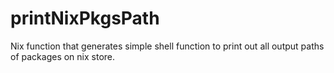 # printNixPkgsPath
Nix function that generates simple shell function to print out all output paths of packages on nix store.
